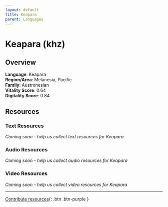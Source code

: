 ```yaml
---
layout: default
title: Keapara
parent: Languages
---
```


# Keapara (khz)

## Overview

**Language**: Keapara  
**Region/Area**: Melanesia, Pacific  
**Family**: Austronesian  
**Vitality Score**: 0.64  
**Digitality Score**: 0.84  

## Resources

### Text Resources
*Coming soon - help us collect text resources for Keapara*

### Audio Resources
*Coming soon - help us collect audio resources for Keapara*

### Video Resources
*Coming soon - help us collect video resources for Keapara*

---

[Contribute resources](https://fairtrain.github.io/){: .btn .btn-purple }
